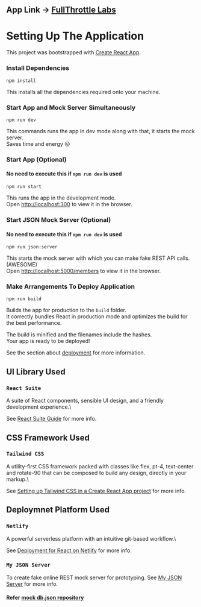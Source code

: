 ## App Link -> [FullThrottle Labs](https://ftl-react-app.netlify.app/)

# Setting Up The Application

This project was bootstrapped with [Create React App](https://github.com/facebook/create-react-app).

### Install Dependencies

`npm install`

This installs all the dependencies required onto your machine.

### Start App and Mock Server Simultaneously

`npm run dev`

This commands runs the app in dev mode along with that, it starts the mock server.\
Saves time and energy :stuck_out_tongue:

### Start App (Optional)

#### No need to execute this if `npm run dev` is used

`npm run start`

This runs the app in the development mode.\
Open [http://localhost:300](http://localhost:3000) to view it in the browser.

### Start JSON Mock Server (Optional)

#### No need to execute this if `npm run dev` is used

`npm run json:server`

This starts the mock server with which you can make fake REST API calls. (AWESOME)\
Open [http://localhost:5000/members](http://localhost:5000/members) to view it in the browser.

### Make Arrangements To Deploy Application

`npm run build`

Builds the app for production to the `build` folder.\
It correctly bundles React in production mode and optimizes the build for the best performance.

The build is minified and the filenames include the hashes.\
Your app is ready to be deployed!

See the section about [deployment](https://facebook.github.io/create-react-app/docs/deployment) for more information.

## UI Library Used

### `React Suite`

A suite of React components, sensible UI design, and a friendly development experience.\

See [React Suite Guide](https://rsuitejs.com/guide/use-with-create-react-app/) for more info.

## CSS Framework Used

### `Tailwind CSS`

A utility-first CSS framework packed with classes like flex, pt-4, text-center and rotate-90 that can be composed to build any design, directly in your markup.\

See [Setting up Tailwind CSS in a Create React App project](https://tailwindcss.com/docs/guides/create-react-app/) for more info.

## Deploymnet Platform Used

### `Netlify`

A powerful serverless platform with an intuitive git-based workflow.\

See [Deployment for React on Netlify](https://create-react-app.dev/docs/deployment/#netlify) for more info.

### `My JSON Server`

To create fake online REST mock server for prototyping.
See [My JSON Server](https://my-json-server.typicode.com/) for more info.

#### Refer [mock db.json repository](https://github.com/Vaibhav-Kulkarni-4/ftl-db)
